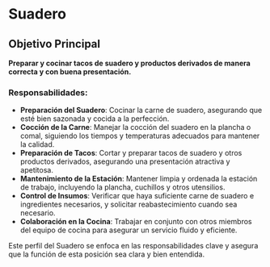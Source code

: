 # Suadero

## Objetivo Principal
**Preparar y cocinar tacos de suadero y productos derivados de manera correcta y con buena presentación.**

### Responsabilidades:

- **Preparación del Suadero**: Cocinar la carne de suadero, asegurando que esté bien sazonada y cocida a la perfección.
- **Cocción de la Carne**: Manejar la cocción del suadero en la plancha o comal, siguiendo los tiempos y temperaturas adecuados para mantener la calidad.
- **Preparación de Tacos**: Cortar y preparar tacos de suadero y otros productos derivados, asegurando una presentación atractiva y apetitosa.
- **Mantenimiento de la Estación**: Mantener limpia y ordenada la estación de trabajo, incluyendo la plancha, cuchillos y otros utensilios.
- **Control de Insumos**: Verificar que haya suficiente carne de suadero e ingredientes necesarios, y solicitar reabastecimiento cuando sea necesario.
- **Colaboración en la Cocina**: Trabajar en conjunto con otros miembros del equipo de cocina para asegurar un servicio fluido y eficiente.

Este perfil del Suadero se enfoca en las responsabilidades clave y asegura que la función de esta posición sea clara y bien entendida.

